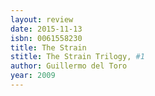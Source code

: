 ```yaml
---
layout: review
date: 2015-11-13
isbn: 0061558230
title: The Strain 
stitle: The Strain Trilogy, #1
author: Guillermo del Toro
year: 2009
---
```

